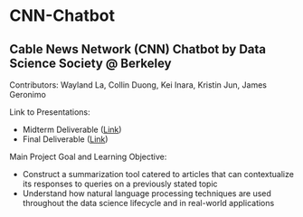 ﻿# CNN-Chatbot
 
## Cable News Network (CNN) Chatbot by Data Science Society @ Berkeley

Contributors: Wayland La, Collin Duong, Kei Inara, Kristin Jun, James Geronimo

Link to Presentations:
- Midterm Deliverable ([Link](https://docs.google.com/presentation/d/1ORk-xkP768Y5mwHD0r541VWvhWOlgB1wAC-JBT2PHZQ/edit?usp=sharing))
- Final Deliverable ([Link](https://docs.google.com/presentation/d/11lkvEyyYd4U3KWT7h6E-z3wfEN4IJsAIKbsfqyHxGHA/edit?usp=sharing))

Main Project Goal and Learning Objective:
- Construct a summarization tool catered to articles that can contextualize its responses to queries on a previously stated topic
- Understand how natural language processing techniques are used throughout the data science lifecycle and in real-world applications
